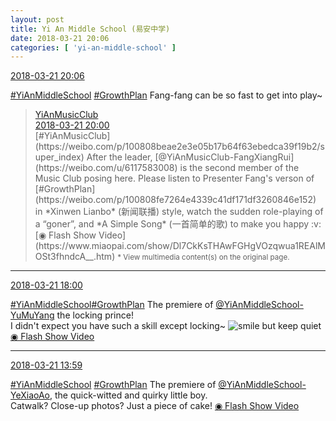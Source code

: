 ```yaml
---
layout: post
title: Yi An Middle School (易安中学)
date: 2018-03-21 20:06
categories: [ 'yi-an-middle-school' ]
---
```


<div class="weibo-info">
  <a href="https://weibo.com/6074218720/G8qVrnWCr">2018-03-21 20:06</a>
</div>

[#YiAnMiddleSchool](https://weibo.com/p/100808e5c67e0668537d4caddefd946dcff208/super_index) [#GrowthPlan](https://weibo.com/p/100808fe7264e4339c41df171df3260846e152) Fang-fang can be so fast to get into play~

<!-- more -->

> <div class="weibo-post-name">
>   <a href="https://weibo.com/u/6094546964">YiAnMusicClub</a>
> </div>
> <div class="weibo-info">
>   <a href="https://weibo.com/6094546964/G8qSHadIN">2018-03-21 20:00</a>
> </div>
> [#YiAnMusicClub](https://weibo.com/p/100808beae2e3e05b17b64f63ebedca39f19b2/super_index) After the leader, [@YiAnMusicClub-FangXiangRui](https://weibo.com/u/6117583008) is the second member of the Music Club posing here. Please listen to Presenter Fang's verson of [#GrowthPlan](https://weibo.com/p/100808fe7264e4339c41df171df3260846e152) in *Xinwen Lianbo* (新闻联播) style, watch the sudden role-playing of a “goner”, and *A Simple Song* (一首简单的歌) to make you happy :v:️  
> [◉ Flash Show Video](https://www.miaopai.com/show/Dl7CkKsTHAwFGHgVOzqwua1REAlMOSt3fhndcA__.htm)  
> <small>* View multimedia content(s) on the original page.</small>

---

<div class="weibo-info">
  <a href="https://weibo.com/6074218720/G8q5Wgpuq">2018-03-21 18:00</a>
</div>

[#YiAnMiddleSchool](https://weibo.com/p/100808e5c67e0668537d4caddefd946dcff208/super_index)[#GrowthPlan](https://weibo.com/p/100808fe7264e4339c41df171df3260846e152) The premiere of [@YiAnMiddleSchool-YuMuYang](https://weibo.com/u/6505651747) the locking prince!  
I didn't expect you have such a skill except locking~ ![smile but keep quiet](https://img.t.sinajs.cn/t4/appstyle/expression/ext/normal/3a/moren_xiaoerbuyu_org.png) [◉ Flash Show Video](https://www.miaopai.com/show/d2x3MLhI9S~XZ4iGt4PFb1GlzPFdsOwJiN~uPw__.htm)

<!-- more -->

---

<div class="weibo-info">
  <a href="https://weibo.com/6074218720/G8owgc5wA">2018-03-21 13:59</a>
</div>

[#YiAnMiddleSchool](https://weibo.com/p/100808e5c67e0668537d4caddefd946dcff208/super_index) [#GrowthPlan](https://weibo.com/p/100808fe7264e4339c41df171df3260846e152) The premiere of [@YiAnMiddleSchool-YeXiaoAo](https://weibo.com/u/6340485168), the quick-witted and quirky little boy.  
Catwalk? Close-up photos? Just a piece of cake! [◉ Flash Show Video](https://www.miaopai.com/show/5lMr9LkTVtTCVzDBhammk5Uy6tU2aUdA400tqw__.htm)
